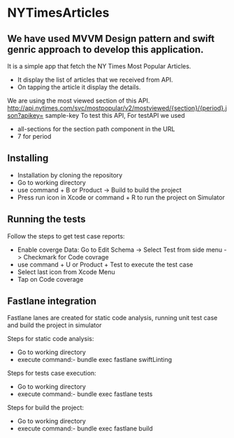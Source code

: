 # NYTimesArticles

## We have used MVVM Design pattern and swift genric approach to develop this application.

It is a simple app that fetch the NY Times Most Popular Articles.
* It display the list of articles that we received from API.
* On tapping the article it display the details. 

We are using the most viewed section of this API.
http://api.nytimes.com/svc/mostpopular/v2/mostviewed/{section}/{period}.json?apikey= sample-key To test this API, 
For testAPI we used 
* all-sections for the section path component in the URL
* 7 for period

## Installing

* Installation by cloning the repository
* Go to working directory
* use command + B or Product -> Build to build the project
* Press run icon in Xcode or command + R to run the project on Simulator


## Running the tests

Follow the steps to get test case reports:
* Enable coverge Data: Go to Edit Schema -> Select Test from side menu -> Checkmark for Code covrage
* use command + U or Product + Test to execute the test case
* Select last icon from Xcode Menu
* Tap on Code coverage

## Fastlane integration

Fastlane lanes are created for static code analysis, running unit test case and build the project in simulator

Steps for static code analysis: 
* Go to working directory
* execute command:- bundle exec fastlane swiftLinting

Steps for tests case execution: 
* Go to working directory
* execute command:- bundle exec fastlane tests

Steps for build the project: 
* Go to working directory
* execute command:- bundle exec fastlane build

